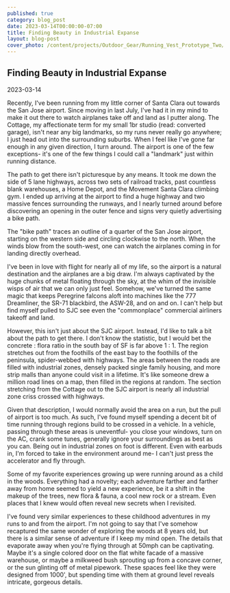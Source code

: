 ```yaml
---
published: true
category: blog_post
date: 2023-03-14T00:00:00-07:00
title: Finding Beauty in Industrial Expanse
layout: blog-post
cover_photo: /content/projects/Outdoor_Gear/Running_Vest_Prototype_Two/photos/cover_photo.jpg
---
```


## Finding Beauty in Industrial Expanse
2023-03-14


Recently, I've been running from my little corner of Santa Clara out towards the San Jose airport. Since moving in last July, I've had it in my mind to make it out there to watch airplanes take off and land as I putter along. The Cottage, my affectionate term for my small 1br studio (read: converted garage), isn't near any big landmarks, so my runs never really go anywhere; I just head out into the surrounding suburbs. When I feel like I've gone far enough in any given direction, I turn around. The airport is one of the few exceptions- it's one of the few things I could call a "landmark" just within running distance. 

The path to get there isn't picturesque by any means. It took me down the side of 5 lane highways, across two sets of railroad tracks, past countless blank warehouses, a Home Depot, and the Movement Santa Clara climbing gym. I ended up arriving at the airport to find a huge highway and two massive fences surrounding the runways, and I nearly turned around before discovering an opening in the outer fence and signs very quietly advertising a bike path. 

The "bike path" traces an outline of a quarter of the San Jose airport, starting on the western side and circling clockwise to the north. When the winds blow from the south-west, one can watch the airplanes coming in for landing directly overhead.

I've been in love with flight for nearly all of my life, so the airport is a natural destination and the airplanes are a big draw. I'm always captivated by the huge chunks of metal floating through the sky, at the whim of the invisible wisps of air that we can only just feel. Somehow, we've turned the same magic that keeps Peregrine falcons aloft into machines like the 777 Dreamliner, the SR-71 blackbird, the ASW-28, and on and on. I can't help but find myself pulled to SJC see even the "commonplace" commercial airliners takeoff and land. 

However, this isn't just about the SJC airport. Instead, I'd like to talk a bit about the path to get there.  I don't know the statistic, but I would bet the concrete : flora ratio in the south bay of SF is far above 1 : 1. The region stretches out from the foothills of the east bay to the foothills of the peninsula, spider-webbed with highways. The areas between the roads are filled with industrial zones, densely packed single family housing, and more strip malls than anyone could visit in a lifetime. It's like someone drew a million road lines on a map, then filled in the regions at random. The section stretching from the Cottage out to the SJC airport is nearly all industrial zone criss crossed with highways. 

Given that description, I would normally avoid the area on a run, but the pull of airport is too much. As such, I've found myself spending a decent bit of time running through regions build to be crossed in a vehicle. In a vehicle, passing through these areas is uneventful- you close your windows, turn on the AC, crank some tunes, generally ignore your surroundings as best as you can. Being out in industrial zones on foot is different. Even with earbuds in, I'm forced to take in the environment around me- I can't just press the accelerator and fly through. 

Some of my favorite experiences growing up were running around as a child in the woods. Everything had a novelty; each adventure farther and farther away from home seemed to yield a new experience, be it a shift in the makeup of the trees, new flora & fauna, a cool new rock or a stream. Even places that I knew would often reveal new secrets when I revisited. 

I've found very similar experiences to these childhood adventures in my runs to and from the airport. I'm not going to say that I've somehow recaptured the same wonder of exploring the woods at 8 years old, but there is a similar sense of adventure if I keep my mind open. The details that evaporate away when you're flying through at 50mph can be captivating. Maybe it's a single colored door on the flat white facade of a massive warehouse, or maybe a milkweed bush sprouting up from a concave corner, or the sun glinting off of metal pipework. These spaces feel like they were designed from 1000', but spending time with them at ground level reveals intricate, gorgeous details.
